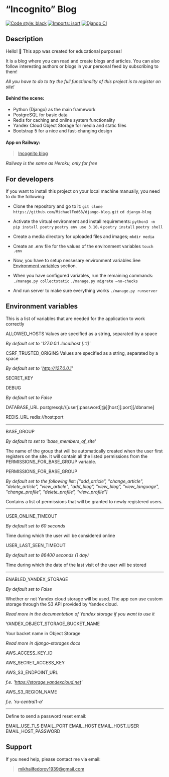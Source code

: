 # “Incognito” Blog
[![Code style: black](https://img.shields.io/badge/code%20style-black-000000.svg)](https://github.com/psf/black)
[![Imports: isort](https://img.shields.io/badge/%20imports-isort-%231674b1?style=flat&labelColor=ef8336)](https://pycqa.github.io/isort/)
[![Django CI](https://github.com/MichaelFed68/django-blog/actions/workflows/github_actions.yaml/badge.svg?branch=main)](https://github.com/MichaelFed68/django-blog/actions)

## Description
Hello! 👋 This app was created for educational purposes!

It is a blog where you can read and create blogs and articles.
You can also follow interesting authors or blogs in your personal feed by subscribing to them!

*All you have to do to try the full functionality of this project is to register on site!*

#### Behind the scene:
- Python (Django) as the main framework
- PostgreSQL for basic data
- Redis for caching and online system functionality
- Yandex Cloud Object Storage for media and static files
- Bootstrap 5 for a nice and fast-changing design

#### App on Railway:
> [Incognito blog](https://incognito-blog.up.railway.app)

*Railway is the same as Heroku, only for free*

## For developers
If you want to install this project on your local machine manually,
you need to do the following:
- Clone the repository and go to it:
`git clone https://github.com/MichaelFed68/django-blog.git`
`cd django-blog`
- Activate the virtual environment and install requirements:
`python3 -m pip install poetry`
`poetry env use 3.10.4`
`poetry install`
`poetry shell`
- Create a media directory for uploaded files and images;
`mkdir media`
- Create an .env file for the values of the environment variables
`touch .env`
- Now, you have to setup nessesary environment variables
See [Environment variables](#environment-variables) section.

- When you have configured variables,
run the remaining commands:
`./manage.py collectstatic`
`./manage.py migrate —no-checks`
- And run server to make sure everything works
`./manage.py runserver`


## Environment variables
This is a list of variables that are needed
for the application to work correctly

ALLOWED_HOSTS
Values are specified as a string, separated by a space

_By default set to '127.0.0.1 .localhost [::1]'_

CSRF_TRUSTED_ORIGINS
Values are specified as a string, separated by a space

_By default set to 'http://127.0.0.1'_

SECRET_KEY

DEBUG

_By default set to False_

DATABASE_URL
postgresql://[user[:password]@][host][:port][/dbname]

REDIS_URL
redis://host:port

---
BASE_GROUP

_By default to set to 'base_members_of_site'_

The name of the group that will be automatically
created when the user first registers on the site.
It will contain all the listed permissions
from the PERMISSIONS_FOR_BASE_GROUP variable.

PERMISSIONS_FOR_BASE_GROUP

_By default set to the following list:
["add_article", "change_article", "delete_article", "view_article", "add_blog", "view_blog", "view_language", "change_profile", "delete_profile", "view_profile"]_

Contains a list of permissions that
will be granted to newly registered users.

---
USER_ONLINE_TIMEOUT

_By default set to 60 seconds_

Time during which the user will be considered online

USER_LAST_SEEN_TIMEOUT

_By default set to 86400 seconds (1 day)_

Time during which the date of the last visit of the user will be stored

---
ENABLED_YANDEX_STORAGE

_By default set to False_

Whether or not Yandex cloud storage will be used.
The app can use custom storage
through the S3 API provided by Yandex cloud.

_Read more in the documentation of Yandex storage
if you want to use it_

YANDEX_OBJECT_STORAGE_BUCKET_NAME

Your backet name in Object Storage

_Read more in django-storages docs_

AWS_ACCESS_KEY_ID

AWS_SECRET_ACCESS_KEY

AWS_S3_ENDPOINT_URL

_f.e. 'https://storage.yandexcloud.net'_

AWS_S3_REGION_NAME

_f.e. 'ru-central1-a'_

---
Define to send a password reset email:

EMAIL_USE_TLS
EMAIL_PORT
EMAIL_HOST
EMAIL_HOST_USER
EMAIL_HOST_PASSWORD

## Support
If you need help, please contact me via email:
> mikhailfedorov1939@gmail.com
